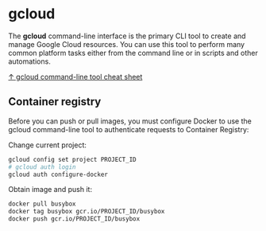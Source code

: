 # gcloud

The **gcloud** command-line interface is the primary CLI tool to create and manage Google Cloud resources. You can use this tool to perform many common platform tasks either from the command line or in scripts and other automations.

[↑ gcloud command-line tool cheat sheet](https://cloud.google.com/sdk/docs/cheatsheet)

## Container registry

Before you can push or pull images, you must configure Docker to use the gcloud command-line tool to authenticate requests to Container Registry:

Change current project:

```bash
gcloud config set project PROJECT_ID
# gcloud auth login
gcloud auth configure-docker
```

Obtain image and push it:

```bash
docker pull busybox
docker tag busybox gcr.io/PROJECT_ID/busybox
docker push gcr.io/PROJECT_ID/busybox
```
